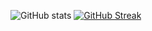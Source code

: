 ![GitHub stats](https://github-readme-stats.vercel.app/api?username=subaru-hello&show_icons=true&theme=dark)
[![GitHub Streak](https://streak-stats.demolab.com?user=subaru-hello&theme=vue-dark&locale=fr)](https://git.io/streak-stats)
